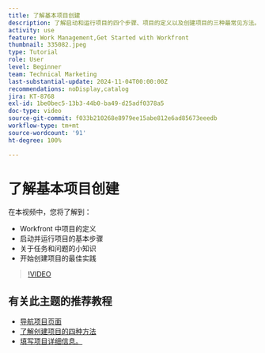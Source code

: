 ```yaml
---
title: 了解基本项目创建
description: 了解启动和运行项目的四个步骤、项目的定义以及创建项目的三种最常见方法。
activity: use
feature: Work Management,Get Started with Workfront
thumbnail: 335082.jpeg
type: Tutorial
role: User
level: Beginner
team: Technical Marketing
last-substantial-update: 2024-11-04T00:00:00Z
recommendations: noDisplay,catalog
jira: KT-8768
exl-id: 1be0bec5-13b3-44b0-ba49-d25adf0378a5
doc-type: video
source-git-commit: f033b210268e8979ee15abe812e6ad85673eeedb
workflow-type: tm+mt
source-wordcount: '91'
ht-degree: 100%

---
```


# 了解基本项目创建

在本视频中，您将了解到：

* Workfront 中项目的定义
* 启动并运行项目的基本步骤
* 关于任务和问题的小知识
* 开始创建项目的最佳实践

>[!VIDEO](https://video.tv.adobe.com/v/335082/?quality=12&learn=on)

## 有关此主题的推荐教程

* [导航项目页面](/help/manage-work/projects/navigate-the-project-page.md)
* [了解创建项目的四种方法](/help/manage-work/projects/understand-other-ways-to-create-projects.md)
* [填写项目详细信息。](/help/manage-work/projects/fill-in-the-project-details.md)

